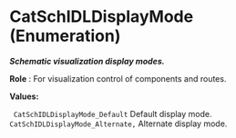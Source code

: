 # CatSchIDLDisplayMode (Enumeration)

**_Schematic visualization display modes._**

**Role** : For visualization control of components and routes.

**Values:**

` CatSchIDLDisplayMode_Default`      Default display mode.
` CatSchIDLDisplayMode_Alternate,`      Alternate display mode.